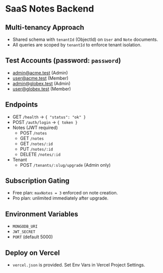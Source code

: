 # SaaS Notes Backend

## Multi-tenancy Approach
- Shared schema with `tenantId` (ObjectId) on `User` and `Note` documents.
- All queries are scoped by `tenantId` to enforce tenant isolation.

## Test Accounts (password: `password`)
- admin@acme.test (Admin)
- user@acme.test (Member)
- admin@globex.test (Admin)
- user@globex.test (Member)

## Endpoints
- GET `/health` → `{ "status": "ok" }`
- POST `/auth/login` → `{ token }`
- Notes (JWT required)
  - POST `/notes`
  - GET `/notes`
  - GET `/notes/:id`
  - PUT `/notes/:id`
  - DELETE `/notes/:id`
- Tenant
  - POST `/tenants/:slug/upgrade` (Admin only)

## Subscription Gating
- Free plan: `maxNotes = 3` enforced on note creation.
- Pro plan: unlimited immediately after upgrade.

## Environment Variables
- `MONGODB_URI`
- `JWT_SECRET`
- `PORT` (default 5000)

## Deploy on Vercel
- `vercel.json` is provided. Set Env Vars in Vercel Project Settings.
